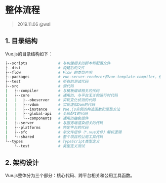 # 整体流程

> 2019.11.06 @wsl

## 1. 目录结构

Vue.js的目录结构如下：

```bash
├--scripts				# 与构建相关的脚本和配置文件
├--dist					# 构建后的文件
├--flow					# Flow 的类型声明
├--packages				# vue-server-renderer和vue-template-compiler，作为单独的npm包发布
├--test					# 所有的测试代码
├--src					# 源代码
|   ├--compiler			# 与模板编译相关的代码
|   ├--core				# 通用的、与平台无关的运行时代码
|   |   ├--obeserver	# 实现变化侦测的代码
|   |   ├--vdom			# 实现虚拟Dom的代码
|   |   ├--instance		# Vue.js实例的构造函数和原型方法
|   |   ├--global-api	# 全局API的代码
|   |   └--components	# 通用的抽象组件
|   ├--server			# 与服务端渲染相关的代码
|   ├--platforms		# 特定平台的代码
|   ├--sfc				# 单文件组件（*.vue文件）解析逻辑
|   └--shared			# 整个项目的公用工具代码
└--types				# TypeScript类型定义
    └--test				# 类型定义测试
```

## 2. 架构设计

Vue.js整体分为三个部分：核心代码、跨平台相关和公用工具函数。

